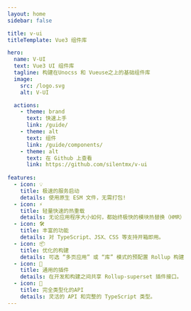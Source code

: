 ```yaml
---
layout: home
sidebar: false

title: v-ui
titleTemplate: Vue3 组件库

hero:
  name: V-UI
  text: Vue3 UI 组件库
  tagline: 构建在Unocss 和 Vueuse之上的基础组件库
  image:
    src: /logo.svg
    alt: V-UI

  actions:
    - theme: brand
      text: 快速上手
      link: /guide/
    - theme: alt
      text: 组件
      link: /guide/components/
    - theme: alt
      text: 在 Github 上查看
      link: https://github.com/silentmx/v-ui
  
features:
  - icon: 💡
    title: 极速的服务启动
    details: 使用原生 ESM 文件，无需打包!
  - icon: ⚡️
    title: 轻量快速的热重载
    details: 无论应用程序大小如何，都始终极快的模块热替换（HMR）
  - icon: 🛠️
    title: 丰富的功能
    details: 对 TypeScript、JSX、CSS 等支持开箱即用。
  - icon: 📦
    title: 优化的构建
    details: 可选 “多页应用” 或 “库” 模式的预配置 Rollup 构建
  - icon: 🔩
    title: 通用的插件
    details: 在开发和构建之间共享 Rollup-superset 插件接口。
  - icon: 🔑
    title: 完全类型化的API
    details: 灵活的 API 和完整的 TypeScript 类型。
---
```


<script setup lang="ts">
import { version } from '../package.json';

onMounted(() => {
  if(version) {
    const tagLineParagragh = document.querySelector('div.VPHero.has-image.VPHomeHero > div > div.main > p.tagline');
    const docsReleaseTagSpan = document.createElement('samp');
    docsReleaseTagSpan.classList.add("bg-blue-500", "px-2", "py-1", "text-3", "rd-3", "text-white", "v-mid", "ml-1");
    docsReleaseTagSpan.innerText = `v${version}`;
    tagLineParagragh?.appendChild(docsReleaseTagSpan);
  }
});
</script>